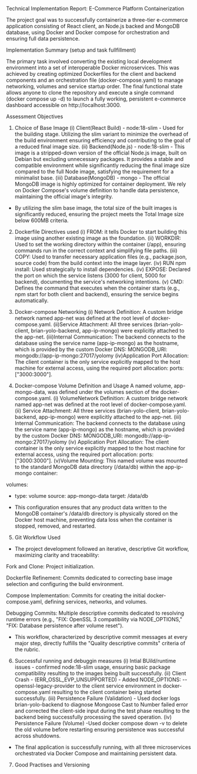 Technical Implementation Report: E-Commerce Platform Containerization

The project goal was to successfully containerize a three-tier e-commerce application consisting of React client, an Node.js backed and MongoDB database, using Docker and Docker compose for orchestration and ensuring full data persistence.

Implementation Summary (setup and task fullfillment)

 The primary task involved converting the existing local development environment into a set of interoperable Docker microservices. This was achieved by creating optimized Dockerfiles for the client and backend components and an orchestration file (docker-compose.yaml) to manage networking, volumes and service startup order.
The final functional state allows anyone to clone the repository and execute a single command (docker compose up -d) to launch a fully working, persistent e-commerce dashboard accessible on http://localhost:3000.

Assessment Objectives

1. Choice of Base Image
(i) Client(React Build) - node:18-slim - Used for the building stage. Utilizing the slim variant to minimize the overhead of the build environment ensuring efficiency and contributing to the goal of a reduced final image size.
(ii) Backend(Node.js) - node:18-slim - This image is a stripped-down version of the official Node.js image, built on Debian but excluding unnecessary packages. It provides a stable and compatible environment while significantly reducing the final image size compared to the full Node image, satisfying the requirement for a minimalist base.
(iii) Database(MongoDB) - mongo - The official MongoDB image is highly optimized for container deployment. We rely on Docker Compose's volume definition to handle data persistence, maintaining the official image's integrity.
- By utilizing the slim base image, the total size of the built images is significantly reduced, ensuring the project meets the Total Image size below 600MB criteria.

2. Dockerfile Directives used
(i) FROM: it tells Docker to start building this image using another existing image as the foundation.
(ii) WORKDIR: Used to set the working directory within the container (/app), ensuring commands run in the correct context and simplifying file paths.
(iii) COPY: Used to transfer necessary application files (e.g., package.json, source code) from the build context into the image layer.
(iv) RUN npm install: Used strategically to install dependencies. 
(iv) EXPOSE: Declared the port on which the service listens (3000 for client, 5000 for backend), documenting the service's networking intentions.
(v) CMD: Defines the command that executes when the container starts (e.g., npm start for both client and backend), ensuring the service begins automatically.

3. Docker-compose Networking
(i) Network Definition: A custom bridge network named app-net was defined at the root level of docker-compose.yaml.
(ii)Service Attachment: All three services (brian-yolo-client, brian-yolo-backend, app-ip-mongo) were explicitly attached to the app-net.
(iii)Internal Communication: The backend connects to the database using the service name (app-ip-mongo) as the hostname, which is provided by the custom Docker DNS:
MONGODB_URI: mongodb://app-ip-mongo:27017/yolomy
(iv)Application Port Allocation: The client container is the only service explicitly mapped to the host machine for external access, using the required port allocation: ports: ["3000:3000"].

4. Docker-compose Volume Definition and Usage
A named volume, app-mongo-data, was defined under the volumes section of the docker-compose.yaml.
(i) VolumeNetwork Definition: A custom bridge network named app-net was defined at the root level of docker-compose.yaml.
(ii) Service Attachment: All three services (brian-yolo-client, brian-yolo-backend, app-ip-mongo) were explicitly attached to the app-net.
(iii) Internal Communication: The backend connects to the database using the service name (app-ip-mongo) as the hostname, which is provided by the custom Docker DNS:
MONGODB_URI: mongodb://app-ip-mongo:27017/yolomy
(iv) Application Port Allocation: The client container is the only service explicitly mapped to the host machine for external access, using the required port allocation: ports: ["3000:3000"].
(v)Volume Mounting: This named volume was mounted to the standard MongoDB data directory (/data/db) within the app-ip-mongo container:

volumes:
  - type: volume
    source: app-mongo-data
    target: /data/db

 - This configuration ensures that any product data written to the MongoDB container's /data/db directory is physically stored on the Docker host machine, preventing data loss when the container is stopped, removed, and restarted.

5. Git Workflow Used
- The project development followed an iterative, descriptive Git workflow, maximizing clarity and traceability:

Fork and Clone: Project initialization.

Dockerfile Refinement: Commits dedicated to correcting base image selection and configuring the build environment.

Compose Implementation: Commits for creating the initial docker-compose.yaml, defining services, networks, and volumes.

Debugging Commits: Multiple descriptive commits dedicated to resolving runtime errors (e.g., "FIX: OpenSSL 3 compatibility via NODE_OPTIONS," "FIX: Database persistence after volume reset").

- This workflow, characterized by descriptive commit messages at every major step, directly fulfills the "Quality descriptive commits" criteria of the rubric.

6. Successful running and debuggin measures
 (i) Intial BUild/runtime issues - confirmed node:18-slim usage, ensuring basic package compatibility  resulting to the images being built successfully.
 (ii) Client Crash - (ERR_OSSL_EVP_UNSUPPORTED) - Added NODE_OPTIONS: --openssl-legacy-provider to the client service environment in docker-compose.yaml resulting to the client container being started successfully.
 (iii) Persistence Failure (Validation) - Used docker logs brian-yolo-backend to diagnose Mongoose Cast to Number failed error and corrected the client-side input during the test phase resulting to the backend being successfully processing the saved operation.
 (iv) Persistence Failure (Volume) -Used docker compose down -v to delete the old volume before restarting ensuring persistence was successful across shutdowns.
  - The final  application is successfully running, with all three microservices orchestrated via Docker Compose and maintaining persistent data.

  7. Good Practises and Versioning
  
